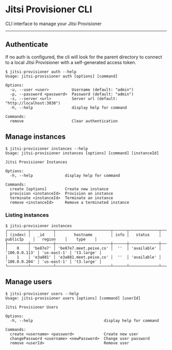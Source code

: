 # Jitsi Provisioner CLI

CLI interface to manage your Jitsi Provisioner

---

## Authenticate

If no auth is configured, the cli will look for the parent directory to connect to a local Jitsi Provisioner with a self-generated access token.

```
$ jitsi-provisioner auth --help
Usage: jitsi-provisioner auth [options] [command]

Options:
  -u, --user <user>          Username (default: "admin")
  -p, --password <password>  Password (default: "admin")
  -s, --server <url>         Server url (default: "http://localhost:3030")
  -h, --help                 display help for command

Commands:
  remove                     Clear authentication
```

## Manage instances

```
$ jitsi-provisioner instances --help
Usage: jitsi-provisioner instances [options] [command] [instanceId]

Jitsi Provisioner Instances

Options:
  -h, --help              display help for command

Commands:
  create [options]        Create new instance
  provision <instanceId>  Provision an instance
  terminate <instanceId>  Terminate an instance
  remove <instanceId>     Remove a terminated instance
```

### Listing instances

```
$ jitsi-provisioner instances
┌─────────┬──────────┬────────────────────────┬──────┬─────────────┬───────────────┬─────────────┬────────────┐
│ (index) │   _id    │        hostname        │ info │   status    │   publicIp    │   region    │    type    │
├─────────┼──────────┼────────────────────────┼──────┼─────────────┼───────────────┼─────────────┼────────────┤
│    0    │ 'be87e7' │ 'be87e7.meet.peixe.co' │  ''  │ 'available' │ '100.0.0.113' │ 'us-east-1' │ 't3.large' │
│    1    │ 'e3a881' │ 'e3a881.meet.peixe.co' │  ''  │ 'available' │ '100.0.0.204' │ 'us-east-1' │ 't3.large' │
└─────────┴──────────┴────────────────────────┴──────┴─────────────┴───────────────┴─────────────┴────────────┘
```

## Manage users

```
$ jitsi-provisioner users --help
Usage: jitsi-provisioner users [options] [command] [userId]

Jitsi Provisioner Users

Options:
  -h, --help                               display help for command

Commands:
  create <username> <password>             Create new user
  changePassword <username> <newPassword>  Change user password
  remove <userId>                          Remove user
```
